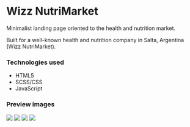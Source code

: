 # Wizz NutriMarket

Minimalist landing page oriented to the health and nutrition market.

Built for a well-known health and nutrition company in Salta, Argentina (Wizz NutriMarket).

### Technologies used

- HTML5
- SCSS/CSS
- JavaScript

### Preview images

<img src="https://github.com/Lautaroef/nft-marketplace/blob/main/assets/img/preview/1.png"/>
<img src="https://github.com/Lautaroef/nft-marketplace/blob/main/assets/img/preview/2.png"/>
<img src="https://github.com/Lautaroef/nft-marketplace/blob/main/assets/img/preview/3.png"/>
<img src="https://github.com/Lautaroef/nft-marketplace/blob/main/assets/img/preview/4.png"/>
